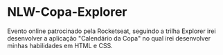# NLW-Copa-Explorer
Evento online patrocinado pela Rocketseat, seguindo a trilha Explorer irei desenvolver a aplicação "Calendário da Copa" no qual irei desenvolver minhas habilidades em HTML e CSS.
